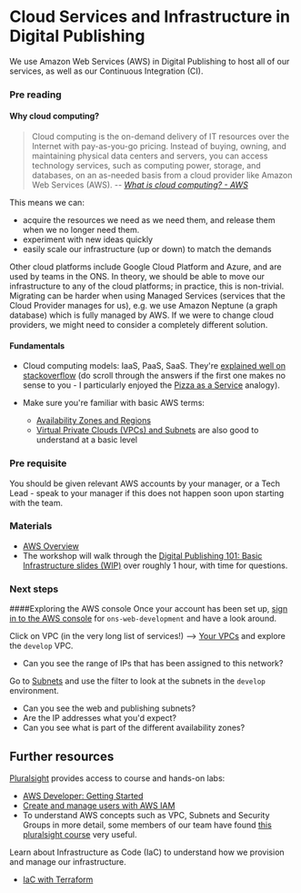 Cloud Services and Infrastructure in Digital Publishing
===========================

We use Amazon Web Services (AWS) in Digital Publishing to host all of our services, as well as our Continuous Integration (CI).

### Pre reading

#### Why cloud computing?
>  Cloud computing is the on-demand delivery of IT resources over the Internet with pay-as-you-go pricing. Instead of buying, owning, and maintaining physical data centers and servers, you can access technology services, such as computing power, storage, and databases, on an as-needed basis from a cloud provider like Amazon Web Services (AWS). 
> -- <cite> [What is cloud computing? - AWS](https://aws.amazon.com/what-is-cloud-computing/) </cite>

This means we can:
- acquire the resources we need as we need them, and release them when we no longer need them. 
- experiment with new ideas quickly
- easily scale our infrastructure (up or down) to match the demands

Other cloud platforms include Google Cloud Platform and Azure, and are used by teams in the ONS. In theory, we should be able to move our infrastructure to any of the cloud platforms; in practice, this is non-trivial. Migrating can be harder when using Managed Services (services that the Cloud Provider manages for us), e.g. we use Amazon Neptune (a graph database) which is fully managed by AWS. If we were to change cloud providers, we might need to consider a completely different solution.

#### Fundamentals
- Cloud computing models: IaaS, PaaS, SaaS. They're [explained well on stackoverflow](https://stackoverflow.com/a/16824454) (do scroll through the answers if the first one makes no sense to you - I particularly enjoyed the [Pizza as a Service](https://stackoverflow.com/a/50355536) analogy). 

- Make sure you're familiar with basic AWS terms: 
    -  [Availability Zones and Regions](https://aws.amazon.com/about-aws/global-infrastructure/regions_az/) 
    - [Virtual Private Clouds (VPCs) and Subnets](https://docs.aws.amazon.com/vpc/latest/userguide/how-it-works.html#how-it-works-subnet)  are also good to understand at a basic level

### Pre requisite

You should be given relevant AWS accounts by your manager, or a Tech Lead - speak to your manager if this does not happen soon upon starting with the team.

### Materials
- [AWS Overview](https://docs.aws.amazon.com/whitepapers/latest/aws-overview/introduction.html)
- The workshop will walk through the [Digital Publishing 101: Basic Infrastructure slides (WIP)](https://docs.google.com/presentation/d/1VQjYd6R6xDRluA_fTF4teu97umJam2y--XlewZjeBrU/edit?usp=sharing) over roughly 1 hour, with time for questions.

### Next steps

####Exploring the AWS console
Once your account has been set up, [sign in to the AWS console](https://eu-west-1.console.aws.amazon.com) for `ons-web-development` and have a look around.

Click on VPC (in the very long list of services!) --> [Your VPCs](https://eu-west-1.console.aws.amazon.com/vpc/home?region=eu-west-1#vpcs:) and explore the `develop` VPC. 
- Can you see the range of IPs that has been assigned to this network?

Go to [Subnets](https://eu-west-1.console.aws.amazon.com/vpc/home?region=eu-west-1#subnets:) and use the filter to look at the subnets in the `develop` environment. 
- Can you see the web and publishing subnets?
- Are the IP addresses what you'd expect?
- Can you see what is part of the different availability zones?





Further resources
----------------------------
[Pluralsight](https://app.pluralsight.com/library/) provides access to course and hands-on labs:
- [AWS Developer: Getting Started](https://app.pluralsight.com/library/courses/aws-developer-getting-started/table-of-contents)
- [Create and manage users with AWS IAM](https://app.pluralsight.com/labs/detail/08ba0ff7-3064-467b-87a8-df2838f3208e)
- To understand AWS concepts such as VPC, Subnets and Security Groups in more detail, some members of our team have found [this pluralsight course](https://www.pluralsight.com/courses/aws-networking-deep-dive-vpc) very useful.



Learn about Infrastructure as Code (IaC) to understand how we provision and manage our infrastructure.
- [IaC with Terraform](https://learn.hashicorp.com/collections/terraform/aws-get-started)